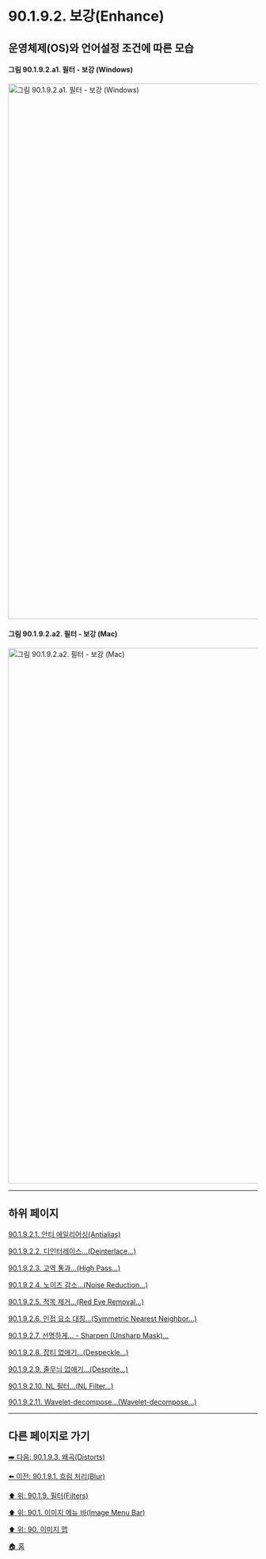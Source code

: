 # 90.1.9.2. 보강(Enhance)
## 운영체제(OS)와 언어설정 조건에 따른 모습
#### 그림 90.1.9.2.a1. 필터 - 보강 (Windows)
<img width="1080" alt="그림 90.1.9.2.a1. 필터 - 보강 (Windows)" environment="Windows 10 GIMP 2.10.36" src="https://github.com/wonder13662/gimp/assets/15767104/191c0b0b-e203-496c-b357-849138a5214e">

#### 그림 90.1.9.2.a2. 필터 - 보강 (Mac)
<img width="1080" alt="그림 90.1.9.2.a2. 필터 - 보강 (Mac)" environment="MacOS:Sonoma 14.2.1 GIMP 2.10.36" src="https://github.com/wonder13662/gimp/assets/15767104/6e594123-24a5-4f21-a2e8-cf2ac6517419">

***

## 하위 페이지

[90.1.9.2.1. 안티 에일리어싱(Antialias)](./90-01-09-filtersx-02-enhancex-01-antialias.md)

[90.1.9.2.2. 디인터레이스...(Deinterlace...)](./90-01-09-filtersx-02-enhancex-02-deinterlace.md)

[90.1.9.2.3. 고역 통과...(High Pass...)](./90-01-09-filtersx-02-enhancex-03-high_pass.md)

[90.1.9.2.4. 노이즈 감소...(Noise Reduction...)](./90-01-09-filtersx-02-enhancex-04-noise_reduction.md)

[90.1.9.2.5. 적목 제거...(Red Eye Removal...)](./90-01-09-filtersx-02-enhancex-05-red_eye_removal.md)

[90.1.9.2.6. 인접 요소 대칭...(Symmetric Nearest Neighbor...)](./90-01-09-filtersx-02-enhancex-06-symmetric_nearest_neighbor.md)

[90.1.9.2.7. 선명하게... - Sharpen (Unsharp Mask)...](./90-01-09-filtersx-02-enhancex-07-sharpen_unsharp_mask.md)

[90.1.9.2.8. 잡티 없애기...(Despeckle...)](./90-01-09-filtersx-02-enhancex-08-despeckle.md)

[90.1.9.2.9. 줄무늬 없애기...(Desprite...)](./90-01-09-filtersx-02-enhancex-09-desprite.md)

[90.1.9.2.10. NL 필터...(NL Filter...)](./90-01-09-filtersx-02-enhancex-10-nl_filter.md)

[90.1.9.2.11. Wavelet-decompose...(Wavelet-decompose...)](./90-01-09-filtersx-02-enhancex-11-wavelet_decompose.md)

***

## 다른 페이지로 가기

[➡️ 다음: 90.1.9.3. 왜곡(Distorts)](./90-01-09-filtersx-03-distorts.md)

[⬅️ 이전: 90.1.9.1. 흐림 처리(Blur)](./90-01-09-filtersx-01-blur.md)

[⬆️ 위: 90.1.9. 필터(Filters)](./90-01-09-filters.md)

[⬆️ 위: 90.1. 이미지 메뉴 바(Image Menu Bar)](./90-01-00-image-menu-bar.md)

[⬆️ 위: 90. 이미지 맵](./90-00-image-map.md)

[🏠 홈](./00-home.md)
